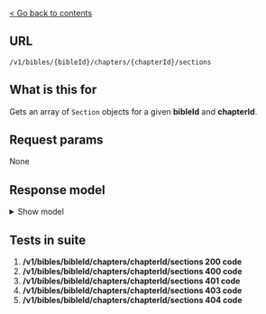 [< Go back to contents](../README.md)

## URL

`/v1/bibles/{bibleId}/chapters/{chapterId}/sections`

## What is this for

Gets an array of `Section` objects for a given **bibleId** and **chapterId**.

## Request params

None

## Response model

<details><summary>Show model</summary>

```TypeScript
{
  data: [
    {
      id: string;
      bibleId: string;
      bookId: string;
      title: string;
      firstVerseId: string;
      lastVerseId: string;
      firstVerseOrgId: string;
      lastVerseOrgId: string;
    },
  ];
}
```

</details>

## Tests in suite

1. **/v1/bibles/bibleId/chapters/chapterId/sections 200 code**
2. **/v1/bibles/bibleId/chapters/chapterId/sections 400 code**
3. **/v1/bibles/bibleId/chapters/chapterId/sections 401 code**
4. **/v1/bibles/bibleId/chapters/chapterId/sections 403 code**
5. **/v1/bibles/bibleId/chapters/chapterId/sections 404 code**
